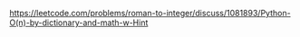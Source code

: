 https://leetcode.com/problems/roman-to-integer/discuss/1081893/Python-O(n)-by-dictionary-and-math-w-Hint